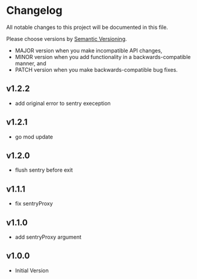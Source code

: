 # Changelog

All notable changes to this project will be documented in this file.

Please choose versions by [Semantic Versioning](http://semver.org/).

* MAJOR version when you make incompatible API changes,
* MINOR version when you add functionality in a backwards-compatible manner, and
* PATCH version when you make backwards-compatible bug fixes.

## v1.2.2

- add original error to sentry exeception

## v1.2.1

- go mod update

## v1.2.0

- flush sentry before exit

## v1.1.1

- fix sentryProxy

## v1.1.0

- add sentryProxy argument

## v1.0.0

- Initial Version
